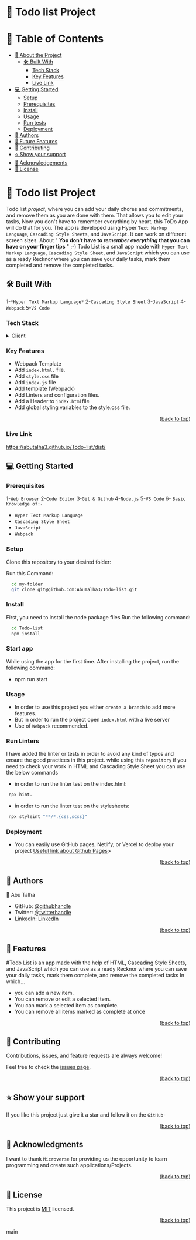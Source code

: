 <a name="readme-top"></a>
# 📖 Todo list Project <a name="about-project"></a>

# 📗 Table of Contents

- [📖 About the Project](#about-project)
  - [🛠 Built With](#built-with)
    - [Tech Stack](#tech-stack)
    - [Key Features](#key-features)
    - [Live Link](#live-link)
- [💻 Getting Started](#getting-started)
  - [Setup](#setup)
  - [Prerequisites](#prerequisites)
  - [Install](#install)
  - [Usage](#usage)
  - [Run tests](#run-tests)
  - [Deployment](#deployment)
- [👥 Authors](#authors)
- [🔭 Future Features](#future-features)
- [🤝 Contributing](#contributing)
- [⭐️ Show your support](#support)
- [🙏 Acknowledgements](#acknowledgements)
- [📝 License](#license)

# 📖 Todo list Project <a name="about-project"></a>

Todo list *project*, where you can add your daily chores and commitments, and remove them as you are done with them. That allows you to edit your tasks, Now you don't have to remember everything by heart, this ToDo App will do that for you. The app is developed using Hyper `Text Markup Language`, `Cascading Style Sheets`, and `JavaScript`. It can work on different screen sizes. About
" **You don't have to *remember everything* that you can have on your finger tips** " ;-) Todo List is a small app made with `Hyper Text Markup Language`, `Cascading Style Sheet`, and `JavaScript` which you can use as a ready Recknor where you can save your daily tasks, mark them completed and remove the completed tasks.

## 🛠 Built With <a name="built-with"></a>

1-`*Hyper Text Markup Language*`
2-`Cascading Style Sheet`
3-`JavaScript`
4-`Webpack`
5-`VS Code`

### Tech Stack <a name="tech-stack"></a>

<details>
  <summary>Client</summary>
  <ul>
    <li><a href="https://developer.mozilla.org/en-US/docs/Web/HTML">HTML</a></li>
    <li><a href="https://developer.mozilla.org/en-US/docs/Web/CSS">CSS</a></li>
    <li><a href="https://developer.mozilla.org/en-US/docs/Web/JavaScript">JS</a></li>
  </ul>
</details>

<!-- Features -->

### Key Features <a name="key-features"></a>


- Webpack Template 
- Add `index.html.` file.
- Add `style.css` file
- Add `index.js` file
- Add template (Webpack)
- Add Linters and configuration files.
- Add a Header to `index.html`file
- Add global styling variables to the style.css file.

<p align="right">(<a href="#readme-top">back to top</a>)</p>

### Live Link <a name="live-link"></a>

https://abutalha3.github.io/Todo-list/dist/

<!-- GETTING STARTED -->

## 💻 Getting Started <a name="getting-started"></a>

### Prerequisites

1-`Web Browser`
2-`Code Editor`
3-`Git & Github`
4-`Node.js`
5-`VS Code`
6- `Basic Knowledge of:-`
  - `Hyper Text Markup Language`
  - `Cascading Style Sheet`
  - `JavaScript`
  - `Webpack`

### Setup

Clone this repository to your desired folder:

Run this Command:

```sh
  cd my-folder
  git clone git@github.com:AbuTalha3/Todo-list.git
```

### Install

First, you need to install the node package files
Run the following command:

```sh
  cd Todo-list
  npm install
```
<!-- START APP -->
### Start app
While using the app for the first time. After installing the project, run the following command:

- npm run start

### Usage

- In order to use this project you either `create a branch` to add more features.
- But in order to run the project open `index.html` with a live server
- Use of `Webpack` recommended.

### Run Linters

I have added the linter or tests in order to avoid any kind of typos and ensure the good practices in this project. while using this `repository` if you need to check your work in HTML and Cascading Style Sheet you can use the below commands

- in order to run the linter test on the index.html:

```sh
 npx hint.
```

- in order to run the linter test on  the stylesheets:

```sh
 npx styleint "**/*.{css,scss}"
```

### Deployment

- You can easily use GitHub pages, Netlify, or Vercel to deploy your project
  <a href="https://docs.github.com/en/pages/quickstart">Useful link about Github Pages</a>>

<p align="right">(<a href="#readme-top">back to top</a>)</p>

<!-- AUTHORS -->

## 👥 Authors <a name="authors"></a>


👤 Abu Talha

- GitHub: [@githubhandle](https://github.com/AbuTalha3)
- Twitter: [@twitterhandle](https://twitter.com/AbuTalha8T)
- LinkedIn: [LinkedIn](https://www.linkedin.com/in/abu-talha-8203b252/)

<p align="right">(<a href="#readme-top">back to top</a>)</p>

<!-- FUTURE FEATURES -->

## 🔭 Features <a name="Todo list features"></a>

#Todo List is an app made with the help of HTML, Cascading Style Sheets, and JavaScript which you can use as a ready Recknor where you can save your daily tasks, mark them complete, and remove the completed tasks In which...
- you can add a new item.
- You can remove or edit a selected Item.
- You can mark a selected item as complete.
- You can remove all items marked as complete at once

<p align="right">(<a href="#readme-top">back to top</a>)</p>

<!-- CONTRIBUTING -->

## 🤝 Contributing <a name="contributing"></a>

Contributions, issues, and feature requests are always welcome!

Feel free to check the [issues page](https://github.com/AbuTalha3/Todo-list/issues).

<p align="right">(<a href="#readme-top">back to top</a>)</p>

<!-- SUPPORT -->

## ⭐️ Show your support <a name="support"></a>

If you like this project just give it a star and follow it on the `GitHub`-

<p align="right">(<a href="#readme-top">back to top</a>)</p>

<!-- ACKNOWLEDGEMENTS -->

## 🙏 Acknowledgments <a name="acknowledgements"></a>

I want to thank `Microverse` for providing us the opportunity to learn programming and create such applications/Projects.

<p align="right">(<a href="#readme-top">back to top</a>)</p>

<!-- LICENSE -->

## 📝 License <a name="license"></a>

This project is [MIT](./MIT.md) licensed.

<p align="right">(<a href="#readme-top">back to top</a>)</p>
 main
